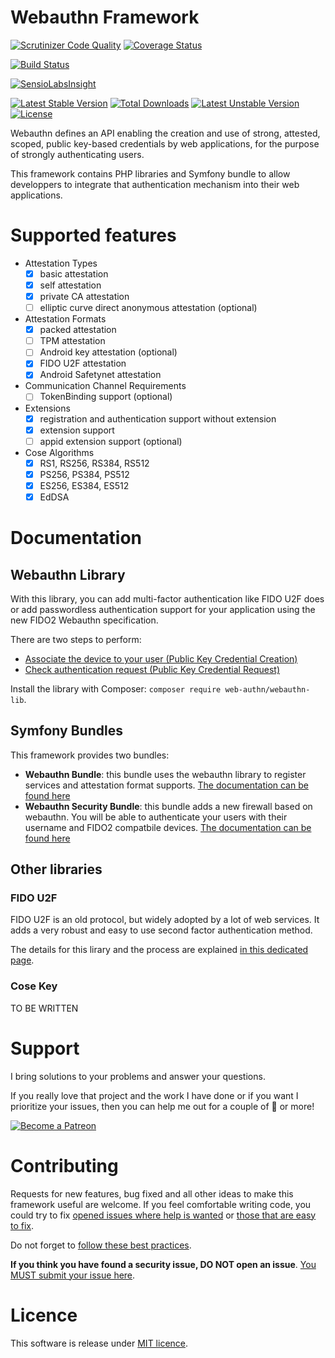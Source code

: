 Webauthn Framework
==================

[![Scrutinizer Code Quality](https://scrutinizer-ci.com/g/web-auth/webauthn-framework/badges/quality-score.png?b=master)](https://scrutinizer-ci.com/g/web-auth/webauthn-framework/?branch=master)
[![Coverage Status](https://coveralls.io/repos/github/web-auth/webauthn-framework/badge.svg?branch=master)](https://coveralls.io/github/web-auth/webauthn-framework?branch=master)

[![Build Status](https://travis-ci.org/web-auth/webauthn-framework.svg?branch=master)](https://travis-ci.org/web-auth/webauthn-framework)

[![SensioLabsInsight](https://insight.sensiolabs.com/projects/b7efa68f-8962-41cf-a2e3-4444426bc95a/big.png)](https://insight.sensiolabs.com/projects/b7efa68f-8962-41cf-a2e3-4444426bc95a)

[![Latest Stable Version](https://poser.pugx.org/web-auth/webauthn-framework/v/stable.png)](https://packagist.org/packages/web-auth/webauthn-framework)
[![Total Downloads](https://poser.pugx.org/web-auth/webauthn-framework/downloads.png)](https://packagist.org/packages/web-auth/webauthn-framework)
[![Latest Unstable Version](https://poser.pugx.org/web-auth/webauthn-framework/v/unstable.png)](https://packagist.org/packages/web-auth/webauthn-framework)
[![License](https://poser.pugx.org/web-auth/webauthn-framework/license.png)](https://packagist.org/packages/web-auth/webauthn-framework)

Webauthn defines an API enabling the creation and use of strong, attested, scoped, public key-based credentials by web applications, for the purpose of strongly authenticating users.

This framework contains PHP libraries and Symfony bundle to allow developpers to integrate that authentication mechanism into their web applications.

# Supported features

- Attestation Types
  - [x] basic attestation
  - [x] self attestation
  - [x] private CA attestation
  - [ ] elliptic curve direct anonymous attestation (optional)
- Attestation Formats
  - [x] packed attestation
  - [ ] TPM attestation
  - [ ] Android key attestation (optional) 
  - [x] FIDO U2F attestation
  - [x] Android Safetynet attestation
- Communication Channel Requirements
  - [ ] TokenBinding support (optional)
- Extensions
  - [x] registration and authentication support without extension
  - [x] extension support
  - [ ] appid extension support (optional)
- Cose Algorithms
  - [x] RS1, RS256, RS384, RS512
  - [x] PS256, PS384, PS512
  - [x] ES256, ES384, ES512
  - [x] EdDSA

# Documentation

## Webauthn Library

With this library, you can add multi-factor authentication like FIDO U2F does or add passwordless authentication support for your application using the new FIDO2 Webauthn specification.

There are two steps to perform:

* [Associate the device to your user (Public Key Credential Creation)](doc/webauthn/PublicKeyCredentialCreation.md)
* [Check authentication request (Public Key Credential Request)](doc/webauthn/PublicKeyCredentialRequest.md)

Install the library with Composer: `composer require web-authn/webauthn-lib`.

## Symfony Bundles

This framework provides two bundles:

* **Webauthn Bundle**: this bundle uses the webauthn library to register services and attestation format supports. [The documentation can be found here](doc/symfony/index.md)
* **Webauthn Security Bundle**: this bundle adds a new firewall based on webauthn. You will be able to authenticate your users with their username and FIDO2 compatbile devices. [The documentation can be found here](doc/symfony-security/index.md)

## Other libraries

### FIDO U2F

FIDO U2F is an old protocol, but widely adopted by a lot of web services.
It adds a very robust and easy to use second factor authentication method.

The details for this lirary and the process are explained [in this dedicated page](doc/u2f/FIDO.md).

### Cose Key

TO BE WRITTEN

# Support

I bring solutions to your problems and answer your questions.

If you really love that project and the work I have done or if you want I prioritize your issues, then you can help me out for a couple of :beers: or more!

[![Become a Patreon](https://c5.patreon.com/external/logo/become_a_patron_button.png)](https://www.patreon.com/FlorentMorselli)

# Contributing

Requests for new features, bug fixed and all other ideas to make this framework useful are welcome.
If you feel comfortable writing code, you could try to fix [opened issues where help is wanted](https://github.com/web-auth/webauthn-framework/issues?q=label%3A%22help+wanted%22) or [those that are easy to fix](https://github.com/web-auth/webauthn-framework/labels/easy-pick).

Do not forget to [follow these best practices](.github/CONTRIBUTING.md).

**If you think you have found a security issue, DO NOT open an issue**. [You MUST submit your issue here](https://gitter.im/Spomky/).

# Licence

This software is release under [MIT licence](LICENSE).
